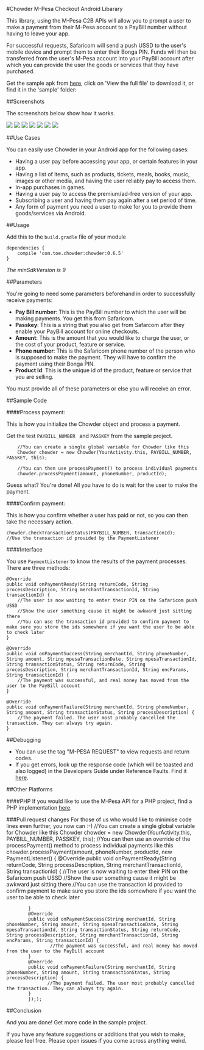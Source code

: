 #Chowder M-Pesa Checkout Android Libarary

This library, using the M-Pesa C2B APIs will allow you to prompt a user to make a payment from their M-Pesa account to a PayBill number without having to leave your app. 

For successful requests, Safaricom will send a push USSD to the user's mobile device and prompt them to enter their Bonga PIN. Funds will then be transferred from the user's M-Pesa account into your PayBill account after which you can provide the user the goods or services that they have purchased.

Get the sample apk from [here](https://github.com/IanWambai/Chowder/tree/master/sample/chowder_sample.apk), click on 'View the full file' to download it, or find it in the 'sample' folder:

##Screenshots

The screenshots below show how it works.

![](images/hints.png?raw=true)
![](images/details.png?raw=true)
![](images/payment_ready.png?raw=true)
![](images/transaction_in_progress.png?raw=true)
![](images/ussd_push.png?raw=true)
![](images/ussd_accept.png?raw=true)
![](images/transaction_done.png?raw=true)

##Use Cases

You can easily use Chowder in your Android app for the following cases:
* Having a user pay before accessing your app, or certain features in your app.
* Having a list of items, such as products, tickets, meals, books, music, images or other media, and having the user reliably pay to access them.
* In-app purchases in games.
* Having a user pay to access the premium/ad-free version of your app.
* Subscribing a user and having them pay again after a set period of time.
* Any form of payment you need a user to make for you to provide them goods/services via Android.

##Usage

Add this to the `build.gradle` file of your module

    dependencies {
        compile 'com.toe.chowder:chowder:0.6.5'
    }

*The minSdkVersion is 9*

##Parameters

You're going to need some parameters beforehand in order to successfully receive payments:

+ **Pay Bill number**: This is the PayBill number to which the user will be making payments. You get this from Safaricom.
+ **Passkey**: This is a string that you also get from Safarcom after they enable your PayBill account for online checkouts.
+ **Amount**: This is the amount that you would like to charge the user, or the cost of your product, feature or service.
+ **Phone number**: This is the Safaricom phone number of the person who is supposed to make the payment. They will have to confirm the payment using their Bonga PIN.
+ **Product Id**: This is the unique id of the product, feature or service that you are selling.

You must provide all of these parameters or else you will receive an error.

##Sample Code

####Process payment:

This is how you initialize the Chowder object and process a payment.

Get the test `PAYBILL_NUMBER ` and `PASSKEY` from the sample project.
    
        //You can create a single global variable for Chowder like this
        Chowder chowder = new Chowder(YourActivity.this, PAYBILL_NUMBER, PASSKEY, this);

        //You can then use processPayment() to process individual payments
        chowder.processPayment(amount, phoneNumber, productId);

Guess what? You're done! All you have to do is wait for the user to make the payment.

####Confirm payment:

This is how you confirm whether a user has paid or not, so you can then take the necessary action.

    chowder.checkTransactionStatus(PAYBILL_NUMBER, transactionId);
    //Use the transaction id provided by the PaymentListener

####Interface

You use `PaymentListener` to know the results of the payment processes. There are three methods:

    @Override
    public void onPaymentReady(String returnCode, String processDescription, String merchantTransactionId, String transactionId) {
        //The user is now waiting to enter their PIN on the Safaricom push USSD
        //Show the user something cause it might be awkward just sitting there
        //You can use the transaction id provided to confirm payment to make sure you store the ids somewhere if you want the user to be able to check later
    }

    @Override
    public void onPaymentSuccess(String merchantId, String phoneNumber, String amount, String mpesaTransactionDate, String mpesaTransactionId, String transactionStatus, String returnCode, String processDescription, String merchantTransactionId, String encParams, String transactionId) {
        //The payment was successful, and real money has moved from the user to the PayBill account
    }

    @Override
    public void onPaymentFailure(String merchantId, String phoneNumber, String amount, String transactionStatus, String processDescription) {
        //The payment failed. The user most probably cancelled the transaction. They can always try again.
    }

##Debugging

+ You can use the tag "M-PESA REQUEST" to view requests and return codes.
+ If you get errors, look up the response code (which will be toasted and also logged) in the Developers Guide under Reference Faults. Find it [here](https://github.com/IanWambai/Chowder/tree/master/files/m-pesa_developers_guide.doc).

##Other Platforms

####PHP
If you would like to use the M-Pesa API for a PHP project, find a PHP implementation [here](https://github.com/icrackthecode/MPESA-API).


###Pull request changes
For those of us who would like to minimise code lines even further,
you now can :-)
        //You can create a single global variable for Chowder like this
        Chowder chowder = new Chowder(YourActivity.this, PAYBILL_NUMBER, PASSKEY, this);
        //You can then use an override of the processPayment() method to process individual payments like this
        chowder.processPayment(amount, phoneNumber, productId,  new PaymentListener() {
            @Override
            public void onPaymentReady(String returnCode, String processDescription, String merchantTransactionId, String transactionId) {
                    //The user is now waiting to enter their PIN on the Safaricom push USSD
                    //Show the user something cause it might be awkward just sitting there
                    //You can use the transaction id provided to confirm payment to make sure you store the ids somewhere if you want the user to be able to check later

            }
            @Override
            public void onPaymentSuccess(String merchantId, String phoneNumber, String amount, String mpesaTransactionDate, String mpesaTransactionId, String transactionStatus, String returnCode, String processDescription, String merchantTransactionId, String encParams, String transactionId) {
                    //The payment was successful, and real money has moved from the user to the PayBill account
            }
            @Override
            public void onPaymentFailure(String merchantId, String phoneNumber, String amount, String transactionStatus, String processDescription) {
                   //The payment failed. The user most probably cancelled the transaction. They can always try again.
            }
            }););

##Conclusion

And you are done! Get more code in the sample project.

If you have any feature suggestions or additions that you wish to make, please feel free. Please open issues if you come across anything weird.
